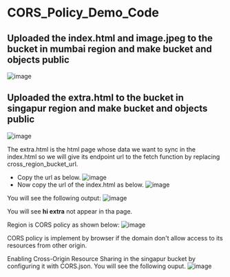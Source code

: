 # CORS_Policy_Demo_Code

## Uploaded the index.html and image.jpeg to the bucket in mumbai region and make bucket and objects public
![image](https://user-images.githubusercontent.com/65528935/118406303-1e53ec00-b699-11eb-8de9-87a762af26f2.png)

## Uploaded the extra.html to the bucket in singapur region and make bucket and objects public
![image](https://user-images.githubusercontent.com/65528935/118406330-3b88ba80-b699-11eb-877d-abc57269cfbc.png)

The extra.html is the html page whose data we want to sync in the index.html so we will give its endpoint url to the fetch function by replacing cross_region_bucket_url.
* Copy the url as below.
![image](https://user-images.githubusercontent.com/65528935/118406678-6fb0ab00-b69a-11eb-9e66-8395588c9539.png)
* Now copy the url of the index.html as below.
![image](https://user-images.githubusercontent.com/65528935/118406411-9ae6ca80-b699-11eb-957b-6d3ffa8f4e19.png)

You will see the following output:
![image](https://user-images.githubusercontent.com/65528935/118406913-c2d72d80-b69b-11eb-96a0-2edc1c90000d.png)

You will see  **hi extra** not appear in tha page.

Region is CORS policy as shown below:
![image](https://user-images.githubusercontent.com/65528935/118407033-5f013480-b69c-11eb-9d78-bf841e6fc115.png)

CORS policy is implement by browser if the domain don't allow access to its resources from other origin.

Enabling Cross-Origin Resource Sharing  in the singapur bucket by configuring it with CORS.json. You will see the following ouput.
![image](https://user-images.githubusercontent.com/65528935/118407498-a2f53900-b69e-11eb-8ed1-5a468c92f7d2.png)








